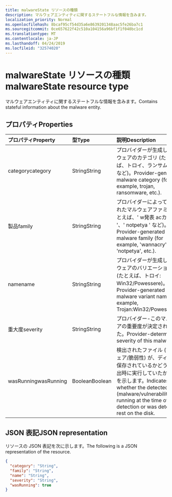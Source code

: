 ```yaml
---
title: malwareState リソースの種類
description: マルウェアエンティティに関するステートフルな情報を含みます。
localization_priority: Normal
ms.openlocfilehash: 8bcaf95cf54d35a6e8639201348aac5fe26ba7c1
ms.sourcegitcommit: 0ce657622f42c510a104156a96bf1f1f040bc1cd
ms.translationtype: MT
ms.contentlocale: ja-JP
ms.lasthandoff: 04/24/2019
ms.locfileid: "32574020"
---
```

# <a name="malwarestate-resource-type"></a><span data-ttu-id="b6028-103">malwareState リソースの種類</span><span class="sxs-lookup"><span data-stu-id="b6028-103">malwareState resource type</span></span>

<span data-ttu-id="b6028-104">マルウェアエンティティに関するステートフルな情報を含みます。</span><span class="sxs-lookup"><span data-stu-id="b6028-104">Contains stateful information about the malware entity.</span></span>

## <a name="properties"></a><span data-ttu-id="b6028-105">プロパティ</span><span class="sxs-lookup"><span data-stu-id="b6028-105">Properties</span></span>

| <span data-ttu-id="b6028-106">プロパティ</span><span class="sxs-lookup"><span data-stu-id="b6028-106">Property</span></span>   | <span data-ttu-id="b6028-107">型</span><span class="sxs-lookup"><span data-stu-id="b6028-107">Type</span></span>|<span data-ttu-id="b6028-108">説明</span><span class="sxs-lookup"><span data-stu-id="b6028-108">Description</span></span>|
|:---------------|:--------|:----------|
|<span data-ttu-id="b6028-109">category</span><span class="sxs-lookup"><span data-stu-id="b6028-109">category</span></span>|<span data-ttu-id="b6028-110">String</span><span class="sxs-lookup"><span data-stu-id="b6028-110">String</span></span>|<span data-ttu-id="b6028-111">プロバイダーが生成したマルウェアのカテゴリ (たとえば、トロイ、ランサムウェアなど)。</span><span class="sxs-lookup"><span data-stu-id="b6028-111">Provider-generated malware category (for example, trojan, ransomware, etc.).</span></span>|
|<span data-ttu-id="b6028-112">製品</span><span class="sxs-lookup"><span data-stu-id="b6028-112">family</span></span>|<span data-ttu-id="b6028-113">String</span><span class="sxs-lookup"><span data-stu-id="b6028-113">String</span></span>|<span data-ttu-id="b6028-114">プロバイダーによって生成されたマルウェアファミリ (たとえば、' w発表 acカップ '、' notpetya ' など)。</span><span class="sxs-lookup"><span data-stu-id="b6028-114">Provider-generated malware family (for example, 'wannacry', 'notpetya', etc.).</span></span>|
|<span data-ttu-id="b6028-115">name</span><span class="sxs-lookup"><span data-stu-id="b6028-115">name</span></span>|<span data-ttu-id="b6028-116">String</span><span class="sxs-lookup"><span data-stu-id="b6028-116">String</span></span>|<span data-ttu-id="b6028-117">プロバイダーが生成したマルウェアのバリエーション名 (たとえば、トロイ: Win32/Powessere)。</span><span class="sxs-lookup"><span data-stu-id="b6028-117">Provider-generated malware variant name (for example, Trojan:Win32/Powessere.H).</span></span>|
|<span data-ttu-id="b6028-118">重大度</span><span class="sxs-lookup"><span data-stu-id="b6028-118">severity</span></span>|<span data-ttu-id="b6028-119">String</span><span class="sxs-lookup"><span data-stu-id="b6028-119">String</span></span>|<span data-ttu-id="b6028-120">プロバイダー-このマルウェアの重要度が決定されました。</span><span class="sxs-lookup"><span data-stu-id="b6028-120">Provider-determined severity of this malware.</span></span>|
|<span data-ttu-id="b6028-121">wasRunning</span><span class="sxs-lookup"><span data-stu-id="b6028-121">wasRunning</span></span>|<span data-ttu-id="b6028-122">Boolean</span><span class="sxs-lookup"><span data-stu-id="b6028-122">Boolean</span></span>|<span data-ttu-id="b6028-123">検出されたファイル (マルウェア/脆弱性) が、ディスクに保存されているかどうかを検出時に実行していたかどうかを示します。</span><span class="sxs-lookup"><span data-stu-id="b6028-123">Indicates whether the detected file (malware/vulnerability) was running at the time of detection or was detected at rest on the disk.</span></span>|

## <a name="json-representation"></a><span data-ttu-id="b6028-124">JSON 表記</span><span class="sxs-lookup"><span data-stu-id="b6028-124">JSON representation</span></span>

<span data-ttu-id="b6028-125">リソースの JSON 表記を次に示します。</span><span class="sxs-lookup"><span data-stu-id="b6028-125">The following is a JSON representation of the resource.</span></span>

<!-- {
  "blockType": "resource",
  "optionalProperties": [

  ],
  "@odata.type": "microsoft.graph.malwareState"
}-->

```json
{
  "category": "String",
  "family": "String",
  "name": "String",
  "severity": "String",
  "wasRunning": true
}

```

<!-- uuid: 8fcb5dbc-d5aa-4681-8e31-b001d5168d79
2015-10-25 14:57:30 UTC -->
<!-- {
  "type": "#page.annotation",
  "description": "malwareState resource",
  "keywords": "",
  "section": "documentation",
  "tocPath": ""
}-->
